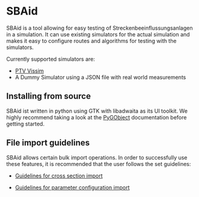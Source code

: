# SBAid

SBAid is a tool allowing for easy testing of Streckenbeeinflussungsanlagen in a simulation.
It can use existing simulators for the actual simulation and makes it easy to configure routes and 
algorithms for testing with the simulators.

Currently supported simulators are:
- [PTV Vissim](https://www.ptvgroup.com/en/products/ptv-vissim)
- A Dummy Simulator using a JSON file with real world measurements

## Installing from source

SBAid ist written in python using GTK with libadwaita as its UI toolkit. We highly recommend
taking a look at the [PyGObject](https://pygobject.gnome.org/) documentation before getting started.

## File import guidelines

SBAid allows certain bulk import operations. In order to successfully use these features, it is recommended that the user follows the set guidelines:

- [Guidelines for cross section import](readmes/cross_section_import.md)

- [Guidelines for parameter configuration import](readmes/parameter_configuration_import.md)